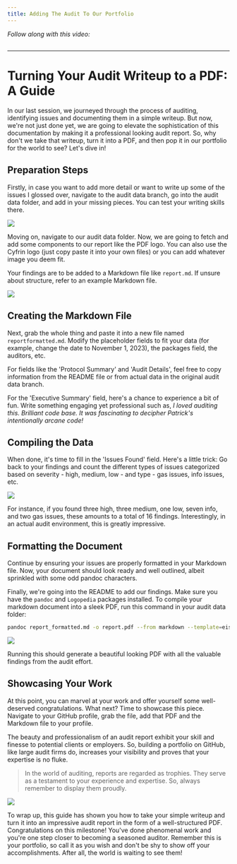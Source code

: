 ```yaml
---
title: Adding The Audit To Our Portfolio
---
```


_Follow along with this video:_

## 

---

# Turning Your Audit Writeup to a PDF: A Guide

In our last session, we journeyed through the process of auditing, identifying issues and documenting them in a simple writeup. But now, we're not just done yet, we are going to elevate the sophistication of this documentation by making it a professional looking audit report. So, why don't we take that writeup, turn it into a PDF, and then pop it in our portfolio for the world to see? Let's dive in!

## Preparation Steps

Firstly, in case you want to add more detail or want to write up some of the issues I glossed over, navigate to the audit data branch, go into the audit data folder, and add in your missing pieces. You can test your writing skills there.

![](https://cdn.videotap.com/rGjBIrugIYzuJVsGkbGc-45.29.png)

Moving on, navigate to our audit data folder. Now, we are going to fetch and add some components to our report like the PDF logo. You can also use the Cyfrin logo (just copy paste it into your own files) or you can add whatever image you deem fit.

Your findings are to be added to a Markdown file like `report.md`. If unsure about structure, refer to an example Markdown file.

![](https://cdn.videotap.com/bsXkFfHK0gAQJNqbyNYr-79.26.png)

## Creating the Markdown File

Next, grab the whole thing and paste it into a new file named `reportformatted.md`. Modify the placeholder fields to fit your data (for example, change the date to November 1, 2023), the packages field, the auditors, etc.

For fields like the 'Protocol Summary' and 'Audit Details', feel free to copy information from the README file or from actual data in the original audit data branch.

For the 'Executive Summary' field, here's a chance to experience a bit of fun. Write something engaging yet professional such as, _I loved auditing this. Brilliant code base. It was fascinating to decipher Patrick's intentionally arcane code!_

## Compiling the Data

When done, it's time to fill in the 'Issues Found' field. Here's a little trick: Go back to your findings and count the different types of issues categorized based on severity - high, medium, low - and type - gas issues, info issues, etc.

![](https://cdn.videotap.com/XsF2knmP2jeZvg1FuKHO-158.52.png)

For instance, if you found three high, three medium, one low, seven info, and two gas issues, these amounts to a total of 16 findings. Interestingly, in an actual audit environment, this is greatly impressive.

## Formatting the Document

Continue by ensuring your issues are properly formatted in your Markdown file. Now, your document should look ready and well outlined, albeit sprinkled with some odd pandoc characters.

Finally, we're going into the README to add our findings. Make sure you have the `pandoc` and `Logopedia` packages installed. To compile your markdown document into a sleek PDF, run this command in your audit data folder:

```bash
pandoc report_formatted.md -o report.pdf --from markdown --template=eismogel --listings
```

![](https://cdn.videotap.com/0ZjWWIEWR93EgxbPKJGG-237.77.png)

Running this should generate a beautiful looking PDF with all the valuable findings from the audit effort.

## Showcasing Your Work

At this point, you can marvel at your work and offer yourself some well-deserved congratulations. What next? Time to showcase this piece. Navigate to your GitHub profile, grab the file, add that PDF and the Markdown file to your profile.

The beauty and professionalism of an audit report exhibit your skill and finesse to potential clients or employers. So, building a portfolio on GitHub, like large audit firms do, increases your visibility and proves that your expertise is no fluke.

> In the world of auditing, reports are regarded as trophies. They serve as a testament to your experience and expertise. So, always remember to display them proudly.

![](https://cdn.videotap.com/2Pk62x098E14kLH3rsap-328.35.png)

To wrap up, this guide has shown you how to take your simple writeup and turn it into an impressive audit report in the form of a well-structured PDF. Congratulations on this milestone! You've done phenomenal work and you're one step closer to becoming a seasoned auditor. Remember this is your portfolio, so call it as you wish and don't be shy to show off your accomplishments. After all, the world is waiting to see them!
